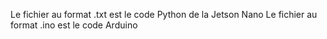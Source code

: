 Le fichier au format .txt est le code Python de la Jetson Nano
Le fichier au format .ino est le code Arduino
